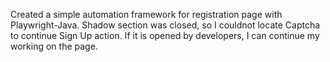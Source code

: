 Created a simple automation framework for registration page with Playwright-Java.
Shadow section was closed, so I couldnot locate Captcha to continue Sign Up action. If it is opened by developers, I can continue my working on the page.
